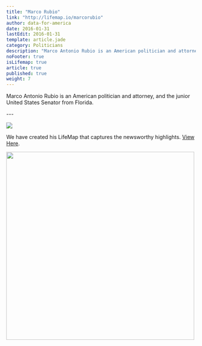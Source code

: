 ```yaml
---
title: "Marco Rubio"
link: "http://lifemap.io/marcorubio"
author: data-for-america
date: 2016-01-31
lastEdit: 2016-01-31
template: article.jade
category: Politicians
description: "Marco Antonio Rubio is an American politician and attorney, and the junior United States Senator from Florida."
noFooter: true
isLifemap: true
article: true
published: true
weight: 7
---
```


<p>
  Marco Antonio Rubio is an American politician and attorney, and the junior United States Senator from Florida.
</p>
---
<p>
<img class="ui medium image" style="margin: 0 auto;" src="http://lifemap.io/img/marcorubio.gif" />
</p>
<p>
   We have created his LifeMap that captures the newsworthy highlights. <a href="http://lifemap.io/marcorubio/" target="_blank">View Here</a>.
</p>
<a href="http://lifemap.io/marcorubio/" target="_blank">
<img class="ui medium image" style="width:500px; margin: 0 auto;" src="/img/lifemap/marcorubio.jpg" />
</a>
